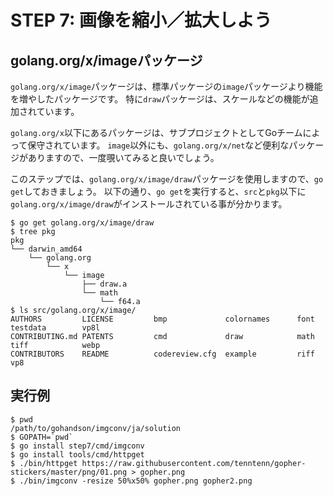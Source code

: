 # STEP 7: 画像を縮小／拡大しよう

## golang.org/x/imageパッケージ

`golang.org/x/image`パッケージは、標準パッケージの`image`パッケージより機能を増やしたパッケージです。
特に`draw`パッケージは、スケールなどの機能が追加されています。

`golang.org/x`以下にあるパッケージは、サブプロジェクトとしてGoチームによって保守されています。
`image`以外にも、`golang.org/x/net`など便利なパッケージがありますので、一度覗いてみると良いでしょう。

このステップでは、`golang.org/x/image/draw`パッケージを使用しますので、`go get`しておきましょう。
以下の通り、`go get`を実行すると、`src`と`pkg`以下に`golang.org/x/image/draw`がインストールされている事が分かります。

```
$ go get golang.org/x/image/draw
$ tree pkg
pkg
└── darwin_amd64
    └── golang.org
        └── x
            └── image
                ├── draw.a
                └── math
                    └── f64.a
$ ls src/golang.org/x/image/
AUTHORS         LICENSE         bmp             colornames      font            testdata        vp8l
CONTRIBUTING.md PATENTS         cmd             draw            math            tiff            webp
CONTRIBUTORS    README          codereview.cfg  example         riff            vp8
```

## 実行例

```
$ pwd
/path/to/gohandson/imgconv/ja/solution
$ GOPATH=`pwd`
$ go install step7/cmd/imgconv
$ go install tools/cmd/httpget
$ ./bin/httpget https://raw.githubusercontent.com/tenntenn/gopher-stickers/master/png/01.png > gopher.png
$ ./bin/imgconv -resize 50%x50% gopher.png gopher2.png
```
